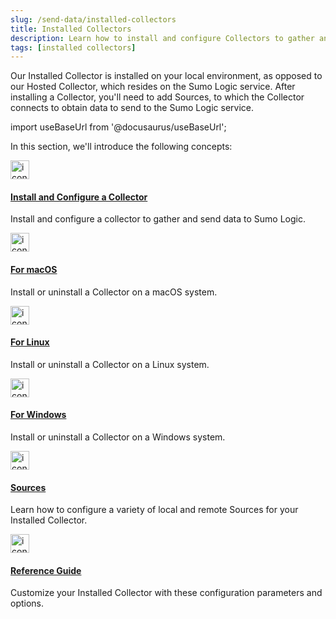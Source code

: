 ```yaml
---
slug: /send-data/installed-collectors
title: Installed Collectors
description: Learn how to install and configure Collectors to gather and send data to Sumo Logic.
tags: [installed collectors]
---
```


Our Installed Collector is installed on your local environment, as opposed to our Hosted Collector, which resides on the Sumo Logic service. After installing a Collector, you'll need to add Sources, to which the Collector connects to obtain data to send to the Sumo Logic service. 

import useBaseUrl from '@docusaurus/useBaseUrl';

In this section, we'll introduce the following concepts:

<div className="box-wrapper" >
<div className="box smallbox card">
  <div className="container">
  <a href="/docs/send-data/installed-collectors/configuration"><img src={useBaseUrl('img/icons/operations/data-collection.png')} alt="icon" width="30"/><h4>Install and Configure a Collector</h4></a>
  <p>Install and configure a collector to gather and send data to Sumo Logic.</p>
  </div>
</div>
<div className="box smallbox card">
  <div className="container">
  <a href="/docs/send-data/installed-collectors/macos"><img src={useBaseUrl('img/icons/operations/data-collection.png')} alt="icon" width="30"/><h4>For macOS</h4></a>
  <p>Install or uninstall a Collector on a macOS system.</p>
  </div>
</div>
<div className="box smallbox card">
  <div className="container">
  <a href="/docs/send-data/installed-collectors/linux"><img src={useBaseUrl('img/icons/operations/data-collection.png')} alt="icon" width="30"/><h4>For Linux</h4></a>
  <p>Install or uninstall a Collector on a Linux system.</p>
  </div>
</div>
  <div className="box smallbox card">
  <div className="container">
  <a href="/docs/send-data/installed-collectors/windows"><img src={useBaseUrl('img/icons/operations/data-collection.png')} alt="icon" width="30"/><h4>For Windows</h4></a>
  <p>Install or uninstall a Collector on a Windows system.</p>
  </div>
</div>
<div className="box smallbox card">
<div className="container">
  <a href="/docs/send-data/installed-collectors/sources"><img src={useBaseUrl('img/icons/operations/data-collection.png')} alt="icon" width="30"/><h4>Sources</h4></a>
  <p>Learn how to configure a variety of local and remote Sources for your Installed Collector.</p>
  </div>
</div>
<div className="box smallbox card">
  <div className="container">
  <a href="/docs/send-data/installed-collectors/collector-installation-reference"><img src={useBaseUrl('img/icons/operations/data-collection.png')} alt="icon" width="30"/><h4>Reference Guide</h4></a>
  <p>Customize your Installed Collector with these configuration parameters and options.</p>
  </div>
</div>
</div>

